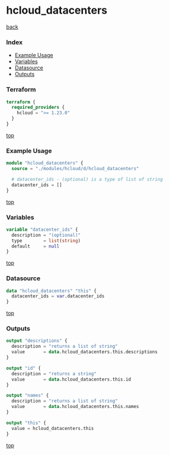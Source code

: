 # hcloud_datacenters

[back](../hcloud.md)

### Index

- [Example Usage](#example-usage)
- [Variables](#variables)
- [Datasource](#datasource)
- [Outputs](#outputs)

### Terraform

```terraform
terraform {
  required_providers {
    hcloud = ">= 1.23.0"
  }
}
```

[top](#index)

### Example Usage

```terraform
module "hcloud_datacenters" {
  source = "./modules/hcloud/d/hcloud_datacenters"

  # datacenter_ids - (optional) is a type of list of string
  datacenter_ids = []
}
```

[top](#index)

### Variables

```terraform
variable "datacenter_ids" {
  description = "(optional)"
  type        = list(string)
  default     = null
}
```

[top](#index)

### Datasource

```terraform
data "hcloud_datacenters" "this" {
  datacenter_ids = var.datacenter_ids
}
```

[top](#index)

### Outputs

```terraform
output "descriptions" {
  description = "returns a list of string"
  value       = data.hcloud_datacenters.this.descriptions
}

output "id" {
  description = "returns a string"
  value       = data.hcloud_datacenters.this.id
}

output "names" {
  description = "returns a list of string"
  value       = data.hcloud_datacenters.this.names
}

output "this" {
  value = hcloud_datacenters.this
}
```

[top](#index)